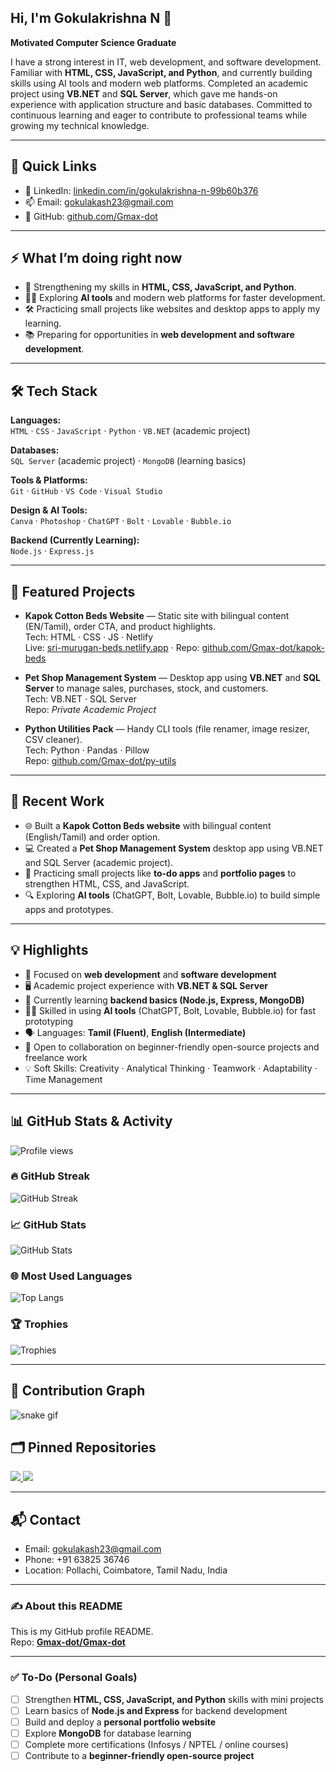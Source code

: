 ## Hi, I'm Gokulakrishna N 👋

**Motivated Computer Science Graduate**

I have a strong interest in IT, web development, and software development. Familiar with **HTML, CSS, JavaScript, and Python**, and currently building skills using AI tools and modern web platforms. Completed an academic project using **VB.NET** and **SQL Server**, which gave me hands-on experience with application structure and basic databases. Committed to continuous learning and eager to contribute to professional teams while growing my technical knowledge.

---

## 🔗 Quick Links
- 💼 LinkedIn: [linkedin.com/in/gokulakrishna-n-99b60b376](https://linkedin.com/in/gokulakrishna-n-99b60b376)
- 📫 Email: [gokulakash23@gmail.com](mailto:gokulakash23@gmail.com)
- 🐙 GitHub: [github.com/Gmax-dot](https://github.com/Gmax-dot)

---

## ⚡ What I’m doing right now
- 🌱 Strengthening my skills in **HTML, CSS, JavaScript, and Python**.  
- 🧑‍💻 Exploring **AI tools** and modern web platforms for faster development.  
- 🛠️ Practicing small projects like websites and desktop apps to apply my learning.  
- 📚 Preparing for opportunities in **web development and software development**.  

---

## 🛠️ Tech Stack

**Languages:**  
`HTML` · `CSS` · `JavaScript` · `Python` · `VB.NET` (academic project)

**Databases:**  
`SQL Server` (academic project) · `MongoDB` (learning basics)

**Tools & Platforms:**  
`Git` · `GitHub` · `VS Code` · `Visual Studio`

**Design & AI Tools:**  
`Canva` · `Photoshop` · `ChatGPT` · `Bolt` · `Lovable` · `Bubble.io`

**Backend (Currently Learning):**  
`Node.js` · `Express.js`

---

## 📌 Featured Projects

- **Kapok Cotton Beds Website** — Static site with bilingual content (EN/Tamil), order CTA, and product highlights.  
  Tech: HTML · CSS · JS · Netlify  
  Live: [sri-murugan-beds.netlify.app](https://sri-murugan-beds.netlify.app/) · Repo: [github.com/Gmax-dot/kapok-beds](https://github.com/Gmax-dot)

- **Pet Shop Management System** — Desktop app using **VB.NET** and **SQL Server** to manage sales, purchases, stock, and customers.  
  Tech: VB.NET · SQL Server  
  Repo: *Private Academic Project*

- **Python Utilities Pack** — Handy CLI tools (file renamer, image resizer, CSV cleaner).  
  Tech: Python · Pandas · Pillow  
  Repo: [github.com/Gmax-dot/py-utils](https://github.com/Gmax-dot)

---

## 🧪 Recent Work

- 🌐 Built a **Kapok Cotton Beds website** with bilingual content (English/Tamil) and order option.  
- 💻 Created a **Pet Shop Management System** desktop app using VB.NET and SQL Server (academic project).  
- 📝 Practicing small projects like **to-do apps** and **portfolio pages** to strengthen HTML, CSS, and JavaScript.  
- 🔍 Exploring **AI tools** (ChatGPT, Bolt, Lovable, Bubble.io) to build simple apps and prototypes.  


---
## 💡 Highlights

- 🎯 Focused on **web development** and **software development**  
- 🖥️ Academic project experience with **VB.NET & SQL Server**  
- 🌱 Currently learning **backend basics (Node.js, Express, MongoDB)**  
- 🧑‍🎨 Skilled in using **AI tools** (ChatGPT, Bolt, Lovable, Bubble.io) for fast prototyping  
- 🗣️ Languages: **Tamil (Fluent)**, **English (Intermediate)**  
- 🤝 Open to collaboration on beginner-friendly open-source projects and freelance work  
- 💡 Soft Skills: Creativity · Analytical Thinking · Teamwork · Adaptability · Time Management  


---

## 📊 GitHub Stats & Activity

![Profile views](https://komarev.com/ghpvc/?username=Gmax-dot&style=flat-square)

### 🔥 GitHub Streak
![GitHub Streak](https://streak-stats.demolab.com?user=Gmax-dot&theme=tokyonight&hide_border=true)

### 📈 GitHub Stats
![GitHub Stats](https://github-readme-stats.vercel.app/api?username=Gmax-dot&show_icons=true&theme=tokyonight&hide_border=true)

### 🌐 Most Used Languages
![Top Langs](https://github-readme-stats.vercel.app/api/top-langs/?username=Gmax-dot&layout=compact&theme=tokyonight&hide_border=true)

### 🏆 Trophies
![Trophies](https://github-profile-trophy.vercel.app/?username=Gmax-dot&theme=tokyonight&no-frame=true&margin-w=10)

---

## 🐍 Contribution Graph
![snake gif](https://github.com/Gmax-dot/Gmax-dot/blob/output/github-contribution-grid-snake.gif)

## 🗂️ Pinned Repositories

<p align="left">
  <a href="https://github.com/Gmax-dot/sri-murugan-beds-tamilnadu">
    <img src="https://github-readme-stats.vercel.app/api/pin/?username=Gmax-dot&repo=kapok-beds" />
  </a>
  <a href="https://github.com/Gmax-dot/py-utils">
    <img src="https://github-readme-stats.vercel.app/api/pin/?username=Gmax-dot&repo=py-utils" />
  </a>
</p>

---

## 📬 Contact
- Email: [gokulakash23@gmail.com](mailto:gokulakash23@gmail.com)  
- Phone: +91 63825 36746  
- Location: Pollachi, Coimbatore, Tamil Nadu, India  

---

### ✍️ About this README
This is my GitHub profile README.  
Repo: **[Gmax-dot/Gmax-dot](https://github.com/Gmax-dot/Gmax-dot)**

---

### ✅ To-Do (Personal Goals)

- [ ] Strengthen **HTML, CSS, JavaScript, and Python** skills with mini projects   
- [ ] Learn basics of **Node.js and Express** for backend development  
- [ ] Build and deploy a **personal portfolio website**  
- [ ] Explore **MongoDB** for database learning  
- [ ] Complete more certifications (Infosys / NPTEL / online courses)  
- [ ] Contribute to a **beginner-friendly open-source project**  
